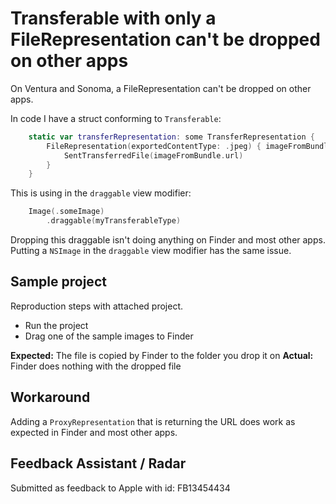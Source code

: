 # Transferable with only a FileRepresentation can't be dropped on other apps 

On Ventura and Sonoma, a FileRepresentation can't be dropped on other apps.

In code I have a struct conforming to `Transferable`:

```swift
    static var transferRepresentation: some TransferRepresentation {
        FileRepresentation(exportedContentType: .jpeg) { imageFromBundle in
            SentTransferredFile(imageFromBundle.url)
        }
    }
```

This is using in the `draggable` view modifier:

```swift
    Image(.someImage)
        .draggable(myTransferableType)
```

Dropping this draggable isn't doing anything on Finder and most other apps. Putting a `NSImage` in the `draggable` view modifier has the same issue.

## Sample project
Reproduction steps with attached project.

- Run the project
- Drag one of the sample images to Finder

**Expected:** The file is copied by Finder to the folder you drop it on
**Actual:** Finder does nothing with the dropped file

## Workaround

Adding a `ProxyRepresentation` that is returning the URL does work as expected in Finder and most other apps.

## Feedback Assistant / Radar

Submitted as feedback to Apple with id: FB13454434
